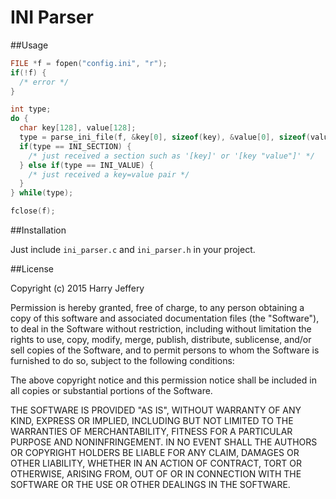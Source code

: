 INI Parser
==========

##Usage

```c
FILE *f = fopen("config.ini", "r");
if(!f) {
  /* error */
}

int type;
do {
  char key[128], value[128];
  type = parse_ini_file(f, &key[0], sizeof(key), &value[0], sizeof(value));
  if(type == INI_SECTION) {
    /* just received a section such as '[key]' or '[key "value"]' */
  } else if(type == INI_VALUE) {
    /* just received a key=value pair */
  }
} while(type);

fclose(f);
```

##Installation

Just include `ini_parser.c` and `ini_parser.h` in your project.

##License

Copyright (c) 2015 Harry Jeffery

Permission is hereby granted, free of charge, to any person obtaining a copy of
this software and associated documentation files (the "Software"), to deal in
the Software without restriction, including without limitation the rights to
use, copy, modify, merge, publish, distribute, sublicense, and/or sell copies of
the Software, and to permit persons to whom the Software is furnished to do so,
subject to the following conditions:

The above copyright notice and this permission notice shall be included in all
copies or substantial portions of the Software.

THE SOFTWARE IS PROVIDED "AS IS", WITHOUT WARRANTY OF ANY KIND, EXPRESS OR
IMPLIED, INCLUDING BUT NOT LIMITED TO THE WARRANTIES OF MERCHANTABILITY, FITNESS
FOR A PARTICULAR PURPOSE AND NONINFRINGEMENT. IN NO EVENT SHALL THE AUTHORS OR
COPYRIGHT HOLDERS BE LIABLE FOR ANY CLAIM, DAMAGES OR OTHER LIABILITY, WHETHER
IN AN ACTION OF CONTRACT, TORT OR OTHERWISE, ARISING FROM, OUT OF OR IN
CONNECTION WITH THE SOFTWARE OR THE USE OR OTHER DEALINGS IN THE SOFTWARE.
